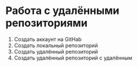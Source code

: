 # Работа с удалёнными репозиториями

1. Создать аккаунт на GitHab
2. Создать локальный репозиторий
3. Создать удалённый репозиторий 
4. Создать удалённый репозиторий с удалённым